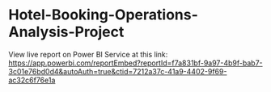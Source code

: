 # Hotel-Booking-Operations-Analysis-Project
View live report on Power BI Service at this link:
https://app.powerbi.com/reportEmbed?reportId=f7a831bf-9a97-4b9f-bab7-3c01e76bd0d4&autoAuth=true&ctid=7212a37c-41a9-4402-9f69-ac32c6f76e1a
